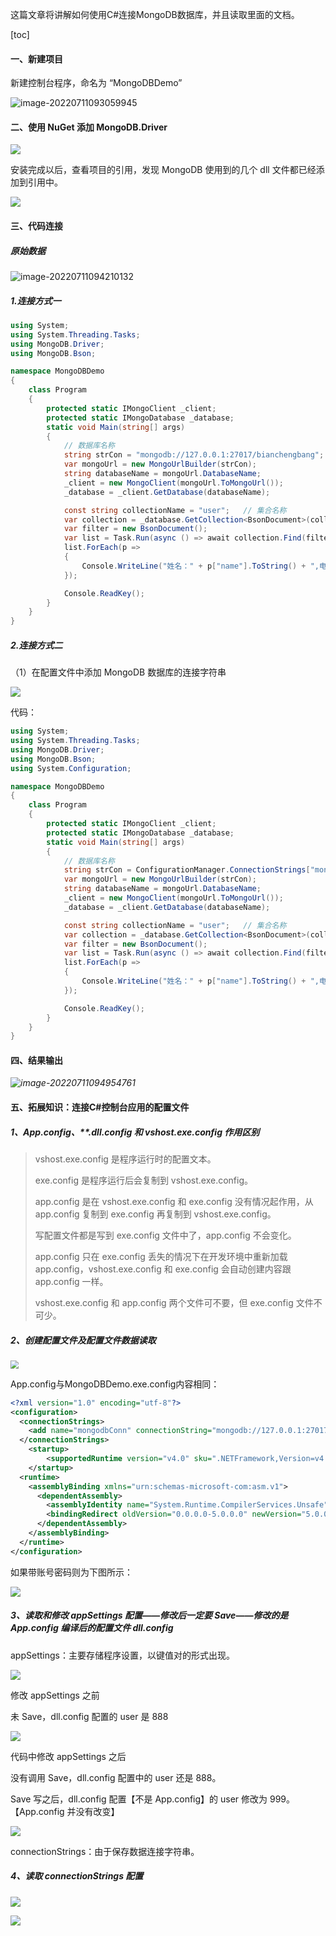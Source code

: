 这篇文章将讲解如何使用C#连接MongoDB数据库，并且读取里面的文档。

[toc]

#### 一、新建项目

新建控制台程序，命名为 “MongoDBDemo”

![image-20220711093059945](https://gitcode.net/hankangwen/blog-image/-/raw/master/pictures/2022/07/11_9_31_0_image-20220711093059945.png)

#### 二、使用 NuGet 添加 MongoDB.Driver

![](https://gitcode.net/hankangwen/blog-image/-/raw/master/pictures/2022/07/11_9_32_33_img.png)

安装完成以后，查看项目的引用，发现 MongoDB 使用到的几个 dll 文件都已经添加到引用中。

![](https://gitcode.net/hankangwen/blog-image/-/raw/master/pictures/2022/07/11_9_32_55_img.png)

#### 三、代码连接

##### 原始数据

![image-20220711094210132](https://gitcode.net/hankangwen/blog-image/-/raw/master/pictures/2022/07/11_9_42_10_image-20220711094210132.png)

##### 1.连接方式一

```c#
using System;
using System.Threading.Tasks;
using MongoDB.Driver;
using MongoDB.Bson;

namespace MongoDBDemo
{
    class Program
    {
        protected static IMongoClient _client;
        protected static IMongoDatabase _database;
        static void Main(string[] args)
        {
            // 数据库名称
            string strCon = "mongodb://127.0.0.1:27017/bianchengbang";
            var mongoUrl = new MongoUrlBuilder(strCon);          
            string databaseName = mongoUrl.DatabaseName;
            _client = new MongoClient(mongoUrl.ToMongoUrl());
            _database = _client.GetDatabase(databaseName);

            const string collectionName = "user";   // 集合名称
            var collection = _database.GetCollection<BsonDocument>(collectionName);
            var filter = new BsonDocument();
            var list = Task.Run(async () => await collection.Find(filter).ToListAsync()).Result;
            list.ForEach(p =>
            {
                Console.WriteLine("姓名：" + p["name"].ToString() + ",电话:" + p["phone"].ToString());
            });

            Console.ReadKey();
        }
    }
}

```

##### 2.连接方式二

（1）在配置文件中添加 MongoDB 数据库的连接字符串

![](https://gitcode.net/hankangwen/blog-image/-/raw/master/pictures/2022/07/11_9_48_46_img.png)

代码：

```c#
using System;
using System.Threading.Tasks;
using MongoDB.Driver;
using MongoDB.Bson;
using System.Configuration;

namespace MongoDBDemo
{
    class Program
    {
        protected static IMongoClient _client;
        protected static IMongoDatabase _database;
        static void Main(string[] args)
        {
            // 数据库名称
            string strCon = ConfigurationManager.ConnectionStrings["mongodbConn"].ConnectionString;
            var mongoUrl = new MongoUrlBuilder(strCon);          
            string databaseName = mongoUrl.DatabaseName;
            _client = new MongoClient(mongoUrl.ToMongoUrl());
            _database = _client.GetDatabase(databaseName);

            const string collectionName = "user";   // 集合名称
            var collection = _database.GetCollection<BsonDocument>(collectionName);
            var filter = new BsonDocument();
            var list = Task.Run(async () => await collection.Find(filter).ToListAsync()).Result;
            list.ForEach(p =>
            {
                Console.WriteLine("姓名：" + p["name"].ToString() + ",电话:" + p["phone"].ToString());
            });

            Console.ReadKey();
        }
    }
}

```

#### 四、结果输出

*![image-20220711094954761](https://gitcode.net/hankangwen/blog-image/-/raw/master/pictures/2022/07/11_9_49_54_image-20220711094954761.png)*

#### 五、拓展知识：连接C#控制台应用的配置文件

##### 1、App.config、**.dll.config 和 vshost.exe.config 作用区别

> vshost.exe.config 是程序运行时的配置文本。
>
> exe.config 是程序运行后会复制到 vshost.exe.config。
>
> app.config 是在 vshost.exe.config 和 exe.config 没有情况起作用，从 app.config 复制到 exe.config 再复制到 vshost.exe.config。
>
> 写配置文件都是写到 exe.config 文件中了，app.config 不会变化。
>
> app.config 只在 exe.config 丢失的情况下在开发环境中重新加载 app.config，vshost.exe.config 和 exe.config 会自动创建内容跟 app.config 一样。
>
> vshost.exe.config 和 app.config 两个文件可不要，但 exe.config 文件不可少。

##### 2、创建配置文件及配置文件数据读取

<img src="https://gitcode.net/hankangwen/blog-image/-/raw/master/pictures/2022/07/11_10_0_16_1075697-20200715112717600-1931209378.png" style="zoom:80%;" />

App.config与MongoDBDemo.exe.config内容相同：

```xml
<?xml version="1.0" encoding="utf-8"?>
<configuration>
  <connectionStrings>
    <add name="mongodbConn" connectionString="mongodb://127.0.0.1:27017/bianchengbang"/>
  </connectionStrings>  
    <startup> 
        <supportedRuntime version="v4.0" sku=".NETFramework,Version=v4.7.2" />
    </startup>
  <runtime>
    <assemblyBinding xmlns="urn:schemas-microsoft-com:asm.v1">
      <dependentAssembly>
        <assemblyIdentity name="System.Runtime.CompilerServices.Unsafe" publicKeyToken="b03f5f7f11d50a3a" culture="neutral" />
        <bindingRedirect oldVersion="0.0.0.0-5.0.0.0" newVersion="5.0.0.0" />
      </dependentAssembly>
    </assemblyBinding>
  </runtime>
</configuration>
```

如果带账号密码则为下图所示：

![](https://gitcode.net/hankangwen/blog-image/-/raw/master/pictures/2022/07/11_10_2_21_1075697-20200715114214620-31136886.png)

##### 3、读取和修改 appSettings 配置——修改后一定要 Save——修改的是 App.config 编译后的配置文件 dll.config

appSettings：主要存储程序设置，以键值对的形式出现。

![](https://gitcode.net/hankangwen/blog-image/-/raw/master/pictures/2022/07/11_10_6_57_1075697-20200715114550923-433931702.png)

修改 appSettings 之前

未 Save，dll.config 配置的 user 是 888

![](https://gitcode.net/hankangwen/blog-image/-/raw/master/pictures/2022/07/11_10_7_34_1075697-20200715114704596-94467921.png)

代码中修改 appSettings 之后

没有调用 Save，dll.config 配置中的 user 还是 888。

Save 写之后，dll.config 配置【不是 App.config】的 user 修改为 999。【App.config 并没有改变】

![](https://gitcode.net/hankangwen/blog-image/-/raw/master/pictures/2022/07/11_10_8_14_1075697-20200715114654432-1376239694.png)

connectionStrings：由于保存数据连接字符串。

##### 4、读取 connectionStrings 配置

![](https://gitcode.net/hankangwen/blog-image/-/raw/master/pictures/2022/07/11_10_9_19_1075697-20200715115042523-313002124.png)

![](https://gitcode.net/hankangwen/blog-image/-/raw/master/pictures/2022/07/11_10_9_27_1075697-20200715115052972-1739242973.png)
